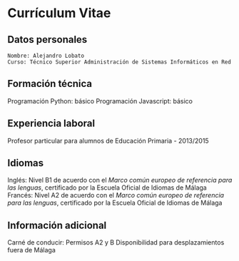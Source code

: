 # Currículum Vitae

## Datos personales
	Nombre: Alejandro Lobato
	Curso: Técnico Superior Administración de Sistemas Informáticos en Red

## Formación técnica
Programación Python: básico
Programación Javascript: básico

## Experiencia laboral
Profesor particular para alumnos de Educación Primaria - 2013/2015

## Idiomas

Inglés: Nivel B1 de acuerdo con el *Marco común europeo de referencia para las lenguas*, certificado por la Escuela Oficial de Idiomas de Málaga
Francés: Nivel A2 de acuerdo con el *Marco común europeo de referencia para las lenguas*, certificado por la Escuela Oficial de Idiomas de Málaga

## Información adicional
Carné de conducir: Permisos A2 y B
Disponibilidad para desplazamientos fuera de Málaga
